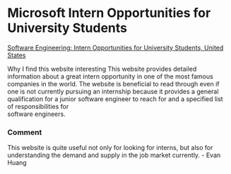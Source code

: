 # Microsoft Intern Opportunities for University Students

[Software Engineering: Intern Opportunities for University Students, United States](https://careers.microsoft.com/us/en/job/1388845/Software-Engineering-Intern-Opportunities-for-University-Students-United-States)

Why I find this website interesting
This website provides detailed information about a great intern opportunity in one of the most famous companies in the world. The website is beneficial to read through even if  
one is not currently pursuing an internship because it provides a general qualification for a junior software engineer to reach for and a specified list of responsibilities for  
software engineers.

### Comment

This website is quite useful not only for looking for interns, but also for understanding the demand and supply in the job market currently. - Evan Huang
